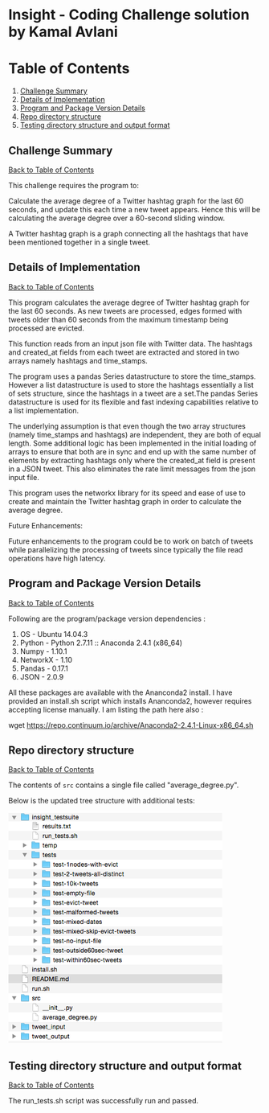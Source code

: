 Insight - Coding Challenge solution by Kamal Avlani
====================================================================

# Table of Contents
1. [Challenge Summary](README.md#challenge-summary)
2. [Details of Implementation](README.md#details-of-implementation)
3. [Program and Package Version Details](README.md#program-and-package-version-details)
4. [Repo directory structure](README.md#repo-directory-structure)
5. [Testing directory structure and output format](README.md#testing-directory-structure-and-output-format)

## Challenge Summary
[Back to Table of Contents](README.md#table-of-contents)

This challenge requires the program to:

Calculate the average degree of a Twitter hashtag graph for the last 60 seconds, and update this each time a new 
tweet appears.  Hence this will be calculating the average degree over a 60-second sliding window.

A Twitter hashtag graph is a graph connecting all the hashtags that have been mentioned together in a single tweet.  

## Details of Implementation
[Back to Table of Contents](README.md#table-of-contents)

This program calculates the average degree of Twitter hashtag graph for the last 60 seconds.
As new tweets are processed, edges formed with tweets older than 60 seconds from the 
maximum timestamp being processed are evicted. 

This function reads from an input json file with Twitter data.
The hashtags and created_at fields from each tweet are extracted and stored in two arrays 
namely hashtags and time_stamps.

The program uses a pandas Series datastructure to store the time_stamps. However a 
list datastructure is used to store the hashtags essentially a list of sets structure,
since the hashtags in a tweet are a set.The pandas Series datastructure is used for its flexible 
and fast indexing capabilities relative to a list implementation. 


The underlying assumption is that even though the two array structures 
(namely time_stamps and hashtags) are independent, they are both of equal length.
Some additional logic has been implemented in the initial loading of arrays to ensure that
both are in sync and end up with the same number of elements by extracting hashtags only
where the created_at field is present in a JSON tweet. 
This also eliminates the rate limit messages from the json input file.

This program uses the networkx library for its speed and ease of use to create and 
maintain the Twitter hashtag graph in order to calculate the average degree.

Future Enhancements:

Future enhancements to the program could be to work on batch of tweets while parallelizing the processing of 
tweets since typically the file read operations have high latency. 

## Program and Package Version Details
[Back to Table of Contents](README.md#table-of-contents)

Following are the program/package version dependencies :

1. OS - Ubuntu 14.04.3
2. Python - Python 2.7.11 :: Anaconda 2.4.1 (x86_64)
3. Numpy - 1.10.1
4. NetworkX - 1.10
5. Pandas - 0.17.1
6. JSON - 2.0.9

All these packages are available with the Ananconda2 install. 
I have provided an install.sh script which installs Ananconda2, however requires accepting license manually. 
I am listing the path here also :

wget https://repo.continuum.io/archive/Anaconda2-2.4.1-Linux-x86_64.sh

## Repo directory structure
[Back to Table of Contents](README.md#table-of-contents)

The contents of `src` contains a single file called "average_degree.py".

Below is the updated tree structure with additional tests:

![Updated Repo Structure](images/tree.png)

## Testing directory structure and output format
[Back to Table of Contents](README.md#table-of-contents)

The run_tests.sh script was successfully run and passed.

